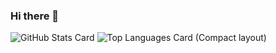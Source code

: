 ### Hi there 👋
![GitHub Stats Card](https://github-readme-stats.vercel.app/api?username=zizi4n5) ![Top Languages Card (Compact layout)](https://github-readme-stats.vercel.app/api/top-langs/?username=Probmkr&layout=compact)

<!--
**Probmkr/Probmkr** is a ✨ _special_ ✨ repository because its `README.md` (this file) appears on your GitHub profile.

Here are some ideas to get you started:

- 🔭 I’m currently working on ...
- 🌱 I’m currently learning ...
- 👯 I’m looking to collaborate on ...
- 🤔 I’m looking for help with ...
- 💬 Ask me about ...
- 📫 How to reach me: ...
- 😄 Pronouns: ...
- ⚡ Fun fact: ...
-->
